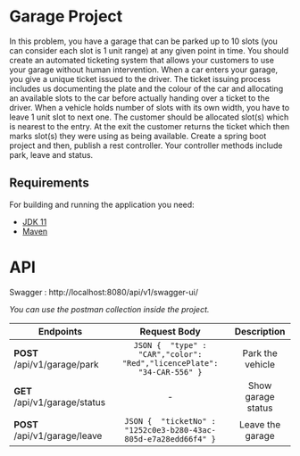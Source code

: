 # Garage Project

In this problem, you have a garage that can be parked up to 10 slots (you can consider each slot is 1 unit range) at any
given point in time. You should create an automated ticketing system that allows your customers to use your garage
without human intervention. When a car enters your garage, you give a unique ticket issued to the driver. The ticket
issuing process includes us documenting the plate and the colour of the car and allocating an available slots to the car
before actually handing over a ticket to the driver. When a vehicle holds number of slots with its own width, you have to
leave 1 unit slot to next one. The customer should be allocated slot(s) which is nearest to the entry. At the exit the
customer returns the ticket which then marks slot(s) they were using as being available.
Create a spring boot project and then, publish a rest controller. Your controller methods include park, leave and status. 

## Requirements

For building and running the application you need:

- [JDK 11](http://www.oracle.com/technetwork/java/javase/downloads/)
- [Maven](https://maven.apache.org)

# API

Swagger : http://localhost:8080/api/v1/swagger-ui/

_You can use the postman collection inside the project._

| Endpoints  | Request Body | Description |
| ------------- |:-------------:|:-------------:|
| __POST__ /api/v1/garage/park  | ```JSON {  "type" : "CAR","color": "Red","licencePlate": "34-CAR-556" }```     | Park the vehicle |
| __GET__ /api/v1/garage/status  |    -     | Show garage status |
| __POST__ /api/v1/garage/leave  | ```JSON {  "ticketNo" : "1252c0e3-b280-43ac-805d-e7a28edd66f4" }```     | Leave the garage  |
